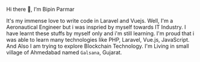 Hi there 👋, I’m Bipin Parmar

It's my immense love to write code in Laravel and Vuejs. Well, I'm a Aeronautical Engineer but i was inspried by myself towards IT Industry. I have learnt these stuffs by myself only and i'm still learning. 
I'm proud that i was able to learn many technologies like PHP, Laravel, Vue.js, JavaScript. And Also I am trying to explore Blockchain Technology.
I'm Living in small village of Ahmedabad named `Galsana`, Gujarat. 



<!---
bipin1611/bipin1611 is a ✨ special ✨ repository because its `README.md` (this file) appears on your GitHub profile.
You can click the Preview link to take a look at your changes.
--->
